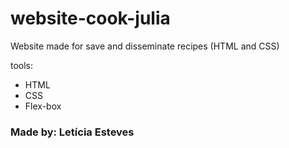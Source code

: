 # website-cook-julia
Website made for save and disseminate recipes (HTML and CSS)

tools:
- HTML
- CSS
- Flex-box

### Made by: Letícia Esteves 

